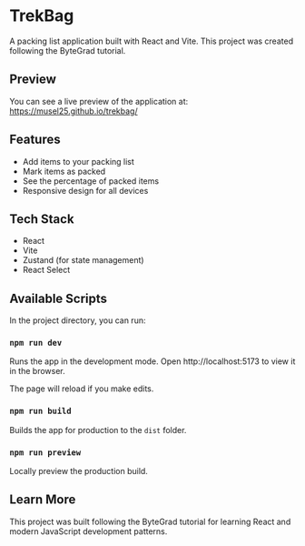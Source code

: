 # TrekBag

A packing list application built with React and Vite. This project was created following the ByteGrad tutorial.

## Preview

You can see a live preview of the application at: https://musel25.github.io/trekbag/

## Features

- Add items to your packing list
- Mark items as packed
- See the percentage of packed items
- Responsive design for all devices

## Tech Stack

- React
- Vite
- Zustand (for state management)
- React Select

## Available Scripts

In the project directory, you can run:

### `npm run dev`

Runs the app in the development mode.
Open http://localhost:5173 to view it in the browser.

The page will reload if you make edits.

### `npm run build`

Builds the app for production to the `dist` folder.

### `npm run preview`

Locally preview the production build.

## Learn More

This project was built following the ByteGrad tutorial for learning React and modern JavaScript development patterns.